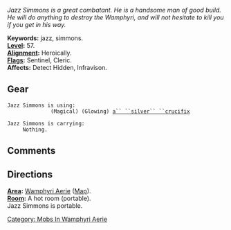 *Jazz Simmons is a great combatant. He is a handsome man of good build.
He will do anything to destroy the Wamphyri, and will not hesitate to
kill you if you get in his way.*

**Keywords:** jazz, simmons.  
**[Level](Level.md "wikilink"):** 57.  
**[Alignment](Alignment.md "wikilink"):** Heroically.  
**[Flags](:Category:_Mob_Types.md "wikilink"):** Sentinel, Cleric.  
**Affects:** Detect Hidden, Infravison.  

## Gear

`Jazz Simmons is using:`  
<held>`              (Magical) (Glowing) `[`a`` ``silver`` ``crucifix`](Silver_Crucifix.md "wikilink")

`Jazz Simmons is carrying:`  
`     Nothing.`

## Comments

## Directions

**[Area](:Category:_Areas.md "wikilink"):** [Wamphyri
Aerie](:Category:_Wamphyri_Aerie.md "wikilink")
([Map](Wamphyri_Aerie_Map.md "wikilink")).  
**[Room](:Category:_Rooms.md "wikilink"):** A hot room (portable).  
Jazz Simmons is portable.  

[Category: Mobs In Wamphyri
Aerie](Category:_Mobs_In_Wamphyri_Aerie "wikilink")
